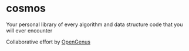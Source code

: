 # cosmos #
Your personal library of every algorithm and data structure code that you will ever encounter


Collaborative effort by [OpenGenus](https://github.com/opengenus)
